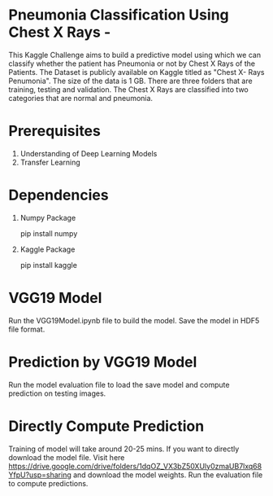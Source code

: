 # Pneumonia Classification Using Chest X Rays -


This Kaggle Challenge aims to build a predictive model using which we can classify whether the patient has Pneumonia or not by Chest X Rays of the Patients. The Dataset is publicly available on Kaggle titled as "Chest X- Rays Penumonia".
The size of the data is 1 GB. There are three folders that are training, testing and validation. The Chest X Rays are classified into two categories that are normal and pneumonia.

# Prerequisites

 1) Understanding of Deep Learning Models
 2) Transfer Learning
 
# Dependencies

 1) Numpy Package 
     
     pip install numpy 
     
 2) Kaggle Package 
  
     pip install kaggle
    
# VGG19 Model 

  Run the VGG19Model.ipynb file to build the model. Save the model in HDF5 file format. 
  
# Prediction by VGG19 Model 

  Run the model evaluation file to load the save model and compute prediction on testing images. 
  
# Directly Compute Prediction 

  Training of model will take around 20-25 mins. If you want to directly download the model file. Visit here https://drive.google.com/drive/folders/1dqOZ_VX3bZ50XUly0zmaUB7lxq68YfpU?usp=sharing and download the model weights. Run the evaluation file to compute predictions. 
